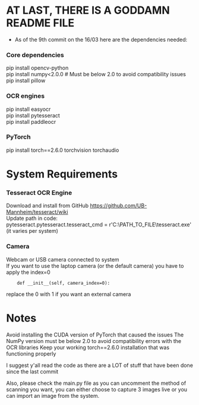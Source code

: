 # AT LAST, THERE IS A GODDAMN README FILE




- As of the 9th commit on the 16/03 here are the dependencies needed:

 
### Core dependencies
pip install opencv-python   
pip install numpy<2.0.0  # Must be below 2.0 to avoid compatibility issues  
pip install pillow

### OCR engines
pip install easyocr  
pip install pytesseract   
pip install paddleocr 

### PyTorch 
pip install torch==2.6.0 torchvision torchaudio


# System Requirements
### Tesseract OCR Engine  

Download and install from GitHub https://github.com/UB-Mannheim/tesseract/wiki  
Update path in code:  
pytesseract.pytesseract.tesseract_cmd = r'C:\PATH_TO_FILE\tesseract.exe' (it varies per system)

### Camera  
Webcam or USB camera connected to system    
If you want to use the laptop camera (or the default camera) you have to apply the index=0
```
    def __init__(self, camera_index=0):
```
replace the 0 with 1 if you want an external camera

# Notes 
Avoid installing the CUDA version of PyTorch that caused the issues
The NumPy version must be below 2.0 to avoid compatibility errors with the OCR libraries
Keep your working torch==2.6.0 installation that was functioning properly

I suggest y'all read the code as there are a LOT of stuff that have been done since the last commit  

Also, please check the main.py file as you can uncomment the method of scanning you want,
you can either choose to capture 3 images live or you can import an image from the system.